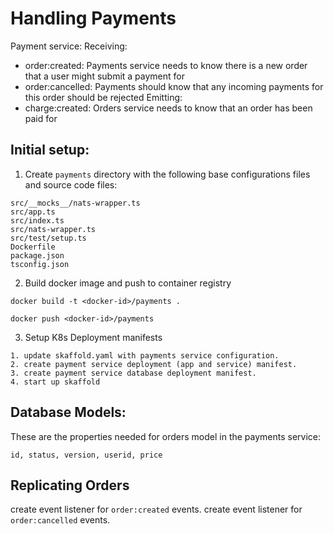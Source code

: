 # Handling Payments

Payment service:
Receiving:

- order:created: Payments service needs to know there is a new order that a user might submit a payment for
- order:cancelled: Payments should know that any incoming payments for this order should be rejected
  Emitting:
- charge:created: Orders service needs to know that an order has been paid for

## Initial setup:

1. Create `payments` directory with the following base configurations files and source code files:

```
src/__mocks__/nats-wrapper.ts
src/app.ts
src/index.ts
src/nats-wrapper.ts
src/test/setup.ts
Dockerfile
package.json
tsconfig.json
```

2. Build docker image and push to container registry

```
docker build -t <docker-id>/payments .

docker push <docker-id>/payments
```

3. Setup K8s Deployment manifests

```
1. update skaffold.yaml with payments service configuration.
2. create payment service deployment (app and service) manifest.
3. create payment service database deployment manifest.
4. start up skaffold
```

## Database Models:

These are the properties needed for orders model in the payments service:

```
id, status, version, userid, price
```

## Replicating Orders

create event listener for `order:created` events.
create event listener for `order:cancelled` events.
